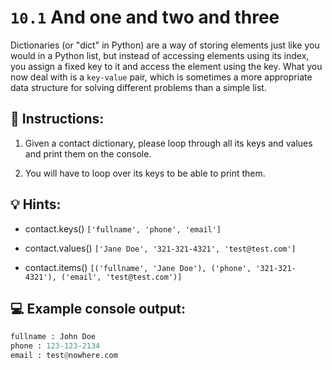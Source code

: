 # `10.1` And one and two and three

Dictionaries (or "dict" in Python) are a way of storing elements just like you would in a Python list, but instead of accessing elements using its index, you assign a fixed key to it and access the element using the key. What you now deal with is a `key-value` pair, which is sometimes a more appropriate data structure for solving different problems than a simple list.

## 📝 Instructions:

1. Given a contact dictionary, please loop through all its keys and values and print them on the console.

2. You will have to loop over its keys to be able to print them.

## 💡 Hints:

- contact.keys()  `['fullname', 'phone', 'email']`

- contact.values()  `['Jane Doe', '321-321-4321', 'test@test.com']`

- contact.items()  `[('fullname', 'Jane Doe'), ('phone', '321-321-4321'), ('email', 'test@test.com')]`

## 💻 Example console output:

```py
fullname : John Doe
phone : 123-123-2134
email : test@nowhere.com
```

